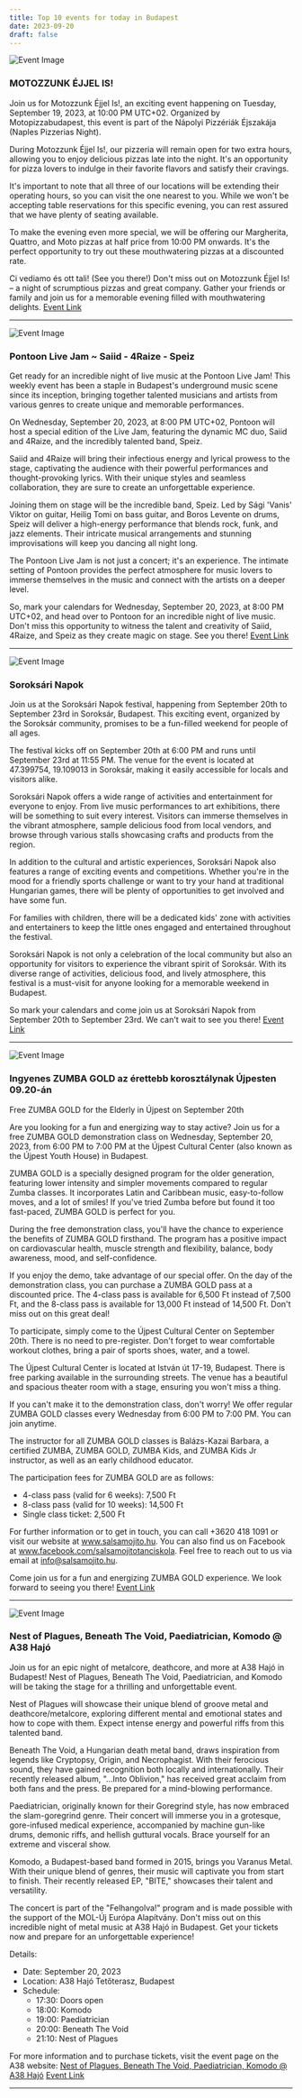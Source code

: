```yaml
---
title: Top 10 events for today in Budapest
date: 2023-09-20
draft: false
---
```


![Event Image](https://scontent.fbud3-1.fna.fbcdn.net/v/t39.30808-6/374204290_803915761736342_3237802888018068262_n.jpg?stp=dst-jpg_s960x960&_nc_cat=107&ccb=1-7&_nc_sid=934829&_nc_ohc=us23D5HO7IoAX_vv7Bz&_nc_ht=scontent.fbud3-1.fna&oh=00_AfDlnLaSe8xAajKGnIEN_qvhA9wR6t0WnWg08kkdgQRHTw&oe=651048E9)

 ### MOTOZZUNK ÉJJEL IS!

Join us for Motozzunk Éjjel Is!, an exciting event happening on Tuesday, September 19, 2023, at 10:00 PM UTC+02. Organized by Motopizzabudapest, this event is part of the Nápolyi Pizzériák Éjszakája (Naples Pizzerias Night).

During Motozzunk Éjjel Is!, our pizzeria will remain open for two extra hours, allowing you to enjoy delicious pizzas late into the night. It's an opportunity for pizza lovers to indulge in their favorite flavors and satisfy their cravings.

It's important to note that all three of our locations will be extending their operating hours, so you can visit the one nearest to you. While we won't be accepting table reservations for this specific evening, you can rest assured that we have plenty of seating available.

To make the evening even more special, we will be offering our Margherita, Quattro, and Moto pizzas at half price from 10:00 PM onwards. It's the perfect opportunity to try out these mouthwatering pizzas at a discounted rate.

Ci vediamo és ott tali! (See you there!) Don't miss out on Motozzunk Éjjel Is! – a night of scrumptious pizzas and great company. Gather your friends or family and join us for a memorable evening filled with mouthwatering delights.
[Event Link](https://facebook.com/events/1230856610915489)

---
![Event Image](https://scontent.fbud3-1.fna.fbcdn.net/v/t39.30808-6/377542877_630650045877938_6511497560107921585_n.jpg?stp=dst-jpg_s960x960&_nc_cat=106&ccb=1-7&_nc_sid=934829&_nc_ohc=wvP7DEMIcKcAX-gbp8n&_nc_ht=scontent.fbud3-1.fna&oh=00_AfBML6kDPYvKshgH_FQM1iAhHS-eWbI3jOKGGl_u6Rex0g&oe=650EC9B3)

 ### Pontoon Live Jam ~ Saiid - 4Raize - Speiz

Get ready for an incredible night of live music at the Pontoon Live Jam! This weekly event has been a staple in Budapest's underground music scene since its inception, bringing together talented musicians and artists from various genres to create unique and memorable performances.

On Wednesday, September 20, 2023, at 8:00 PM UTC+02, Pontoon will host a special edition of the Live Jam, featuring the dynamic MC duo, Saiid and 4Raize, and the incredibly talented band, Speiz. 

Saiid and 4Raize will bring their infectious energy and lyrical prowess to the stage, captivating the audience with their powerful performances and thought-provoking lyrics. With their unique styles and seamless collaboration, they are sure to create an unforgettable experience.

Joining them on stage will be the incredible band, Speiz. Led by Sági 'Vanis' Viktor on guitar, Heilig Tomi on bass guitar, and Boros Levente on drums, Speiz will deliver a high-energy performance that blends rock, funk, and jazz elements. Their intricate musical arrangements and stunning improvisations will keep you dancing all night long.

The Pontoon Live Jam is not just a concert; it's an experience. The intimate setting of Pontoon provides the perfect atmosphere for music lovers to immerse themselves in the music and connect with the artists on a deeper level.

So, mark your calendars for Wednesday, September 20, 2023, at 8:00 PM UTC+02, and head over to Pontoon for an incredible night of live music. Don't miss this opportunity to witness the talent and creativity of Saiid, 4Raize, and Speiz as they create magic on stage. See you there!
[Event Link](https://facebook.com/events/324815946579300)

---
![Event Image](https://scontent.fbud3-1.fna.fbcdn.net/v/t39.30808-6/375127792_696782022493326_8781863532761500658_n.jpg?stp=dst-jpg_s960x960&_nc_cat=100&ccb=1-7&_nc_sid=934829&_nc_ohc=ZlIhO0ZIOU4AX96givo&_nc_oc=AQn6tjtXTYqRmeoA4V1K743_7uTSMn8ETqRVv-OQjmGIeCdKXwGjxMeO1OC5ue8d9Z0&_nc_ht=scontent.fbud3-1.fna&oh=00_AfBt9Rxg7_xBSL2gbSZIEdUjwLeEvehH-xq7T7H_5KROQA&oe=650EF6A8)

 ### Soroksári Napok

Join us at the Soroksári Napok festival, happening from September 20th to September 23rd in Soroksár, Budapest. This exciting event, organized by the Soroksár community, promises to be a fun-filled weekend for people of all ages.

The festival kicks off on September 20th at 6:00 PM and runs until September 23rd at 11:55 PM. The venue for the event is located at 47.399754, 19.109013 in Soroksár, making it easily accessible for locals and visitors alike.

Soroksári Napok offers a wide range of activities and entertainment for everyone to enjoy. From live music performances to art exhibitions, there will be something to suit every interest. Visitors can immerse themselves in the vibrant atmosphere, sample delicious food from local vendors, and browse through various stalls showcasing crafts and products from the region.

In addition to the cultural and artistic experiences, Soroksári Napok also features a range of exciting events and competitions. Whether you're in the mood for a friendly sports challenge or want to try your hand at traditional Hungarian games, there will be plenty of opportunities to get involved and have some fun.

For families with children, there will be a dedicated kids' zone with activities and entertainers to keep the little ones engaged and entertained throughout the festival.

Soroksári Napok is not only a celebration of the local community but also an opportunity for visitors to experience the vibrant spirit of Soroksár. With its diverse range of activities, delicious food, and lively atmosphere, this festival is a must-visit for anyone looking for a memorable weekend in Budapest.

So mark your calendars and come join us at Soroksári Napok from September 20th to September 23rd. We can't wait to see you there!
[Event Link](https://facebook.com/events/1216194052392964)

---
![Event Image](https://scontent.fbud3-1.fna.fbcdn.net/v/t39.30808-6/366010800_746302883966150_5791183964311520264_n.jpg?stp=dst-jpg_p180x540&_nc_cat=109&ccb=1-7&_nc_sid=934829&_nc_ohc=XOxNlgaB2kkAX9ZP3rp&_nc_ht=scontent.fbud3-1.fna&oh=00_AfC1_t27P2CyDnDcS3v60zr9P897YQ-az8fmEqeecd50LQ&oe=650FAEA9)

 ### Ingyenes ZUMBA GOLD az érettebb korosztálynak Újpesten 09.20-án

Free ZUMBA GOLD for the Elderly in Újpest on September 20th

Are you looking for a fun and energizing way to stay active? Join us for a free ZUMBA GOLD demonstration class on Wednesday, September 20, 2023, from 6:00 PM to 7:00 PM at the Újpest Cultural Center (also known as the Újpest Youth House) in Budapest.

ZUMBA GOLD is a specially designed program for the older generation, featuring lower intensity and simpler movements compared to regular Zumba classes. It incorporates Latin and Caribbean music, easy-to-follow moves, and a lot of smiles! If you've tried Zumba before but found it too fast-paced, ZUMBA GOLD is perfect for you.

During the free demonstration class, you'll have the chance to experience the benefits of ZUMBA GOLD firsthand. The program has a positive impact on cardiovascular health, muscle strength and flexibility, balance, body awareness, mood, and self-confidence.

If you enjoy the demo, take advantage of our special offer. On the day of the demonstration class, you can purchase a ZUMBA GOLD pass at a discounted price. The 4-class pass is available for 6,500 Ft instead of 7,500 Ft, and the 8-class pass is available for 13,000 Ft instead of 14,500 Ft. Don't miss out on this great deal!

To participate, simply come to the Újpest Cultural Center on September 20th. There is no need to pre-register. Don't forget to wear comfortable workout clothes, bring a pair of sports shoes, water, and a towel.

The Újpest Cultural Center is located at István út 17-19, Budapest. There is free parking available in the surrounding streets. The venue has a beautiful and spacious theater room with a stage, ensuring you won't miss a thing.

If you can't make it to the demonstration class, don't worry! We offer regular ZUMBA GOLD classes every Wednesday from 6:00 PM to 7:00 PM. You can join anytime.

The instructor for all ZUMBA GOLD classes is Balázs-Kazai Barbara, a certified ZUMBA, ZUMBA GOLD, ZUMBA Kids, and ZUMBA Kids Jr instructor, as well as an early childhood educator.

The participation fees for ZUMBA GOLD are as follows:

- 4-class pass (valid for 6 weeks): 7,500 Ft
- 8-class pass (valid for 10 weeks): 14,500 Ft
- Single class ticket: 2,500 Ft

For further information or to get in touch, you can call +3620 418 1091 or visit our website at www.salsamojito.hu. You can also find us on Facebook at www.facebook.com/salsamojitotanciskola. Feel free to reach out to us via email at info@salsamojito.hu.

Come join us for a fun and energizing ZUMBA GOLD experience. We look forward to seeing you there!
[Event Link](https://facebook.com/events/1012559979934176)

---
![Event Image](https://scontent.fbud3-1.fna.fbcdn.net/v/t39.30808-6/380879000_708865264618673_5066930264365864629_n.jpg?stp=dst-jpg_s960x960&_nc_cat=104&ccb=1-7&_nc_sid=934829&_nc_ohc=w63h7iRDxB8AX-r3e6_&_nc_ht=scontent.fbud3-1.fna&oh=00_AfACtVz2NpdMjodHAnmSPxtTU1dYtmmerTWNoIVj82Karw&oe=650FB4CB)

 ### Nest of Plagues, Beneath The Void, Paediatrician, Komodo @ A38 Hajó

Join us for an epic night of metalcore, deathcore, and more at A38 Hajó in Budapest! Nest of Plagues, Beneath The Void, Paediatrician, and Komodo will be taking the stage for a thrilling and unforgettable event. 

Nest of Plagues will showcase their unique blend of groove metal and deathcore/metalcore, exploring different mental and emotional states and how to cope with them. Expect intense energy and powerful riffs from this talented band.

Beneath The Void, a Hungarian death metal band, draws inspiration from legends like Cryptopsy, Origin, and Necrophagist. With their ferocious sound, they have gained recognition both locally and internationally. Their recently released album, "...Into Oblivion," has received great acclaim from both fans and the press. Be prepared for a mind-blowing performance.

Paediatrician, originally known for their Goregrind style, has now embraced the slam-goregrind genre. Their concert will immerse you in a grotesque, gore-infused medical experience, accompanied by machine gun-like drums, demonic riffs, and hellish guttural vocals. Brace yourself for an extreme and visceral show.

Komodo, a Budapest-based band formed in 2015, brings you Varanus Metal. With their unique blend of genres, their music will captivate you from start to finish. Their recently released EP, "BITE," showcases their talent and versatility.

The concert is part of the "Felhangolva!" program and is made possible with the support of the MOL-Új Európa Alapítvány. Don't miss out on this incredible night of metal music at A38 Hajó in Budapest. Get your tickets now and prepare for an unforgettable experience!

Details:
- Date: September 20, 2023
- Location: A38 Hajó Tetőterasz, Budapest
- Schedule:
  - 17:30: Doors open
  - 18:00: Komodo
  - 19:00: Paediatrician
  - 20:00: Beneath The Void
  - 21:10: Nest of Plagues

For more information and to purchase tickets, visit the event page on the A38 website: [Nest of Plagues, Beneath The Void, Paediatrician, Komodo @ A38 Hajó](https://www.a38.hu/hu/program/nest-of-plagues-hu)
[Event Link](https://facebook.com/events/633401311847023)

---
